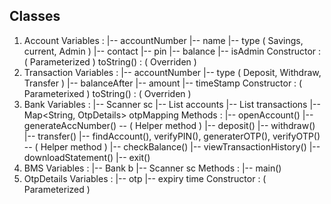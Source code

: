 Classes
-------
1. Account
Variables :
	|-- accountNumber
	|-- name
	|-- type ( Savings, current, Admin )
	|-- contact
	|-- pin
	|-- balance
	|-- isAdmin
Constructor : ( Parameterized )
toString() : ( Overriden )
2. Transaction
Variables : 
	|-- accountNumber
	|-- type ( Deposit, Withdraw, Transfer )
	|-- balanceAfter
	|-- amount
	|-- timeStamp
Constructor : ( Parameterixed )
toString() : ( Overriden )
3. Bank
Variables : 
	|-- Scanner sc
	|-- List<Account> accounts
	|-- List<Transaction> transactions
	|-- Map<String, OtpDetails> otpMapping
Methods : 
	|-- openAccount()
	|-- generateAccNumber() -- ( Helper method )
	|-- deposit()
	|-- withdraw()
	|-- transfer()
	|-- findAccount(), verifyPIN(), generaterOTP(), verifyOTP() -- ( Helper method )
	|-- checkBalance()
	|-- viewTransactionHistory()
	|-- downloadStatement()
	|-- exit()
4. BMS
Variables : 
	|-- Bank b
	|-- Scanner sc
Methods :
	|-- main()
5. OtpDetails
Variables :
	|-- otp
	|-- expiry time
Constructor : ( Parameterized )
